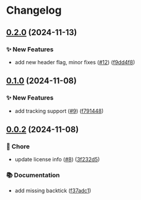 # Changelog

## [0.2.0](https://github.com/open-feature/toggle-shop/compare/v0.1.0...v0.2.0) (2024-11-13)


### ✨ New Features

* add new header flag, minor fixes ([#12](https://github.com/open-feature/toggle-shop/issues/12)) ([f9dd4f8](https://github.com/open-feature/toggle-shop/commit/f9dd4f82f59fd93eb65183a1e923532bfea21987))

## [0.1.0](https://github.com/open-feature/toggle-shop/compare/v0.0.2...v0.1.0) (2024-11-08)


### ✨ New Features

* add tracking support ([#9](https://github.com/open-feature/toggle-shop/issues/9)) ([f791448](https://github.com/open-feature/toggle-shop/commit/f791448d17335617b1b544ae6b96b2f02252f99e))

## [0.0.2](https://github.com/open-feature/toggle-shop/compare/v0.0.1...v0.0.2) (2024-11-08)


### 🧹 Chore

* update license info ([#8](https://github.com/open-feature/toggle-shop/issues/8)) ([3f232d5](https://github.com/open-feature/toggle-shop/commit/3f232d599fff0fed59d57f67ccc27edd8c8186e5))


### 📚 Documentation

* add missing backtick ([f37adc1](https://github.com/open-feature/toggle-shop/commit/f37adc1bebb4910d0abc248772970188776e21c6))
